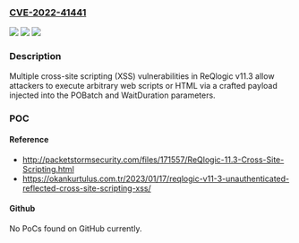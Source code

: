 ### [CVE-2022-41441](https://cve.mitre.org/cgi-bin/cvename.cgi?name=CVE-2022-41441)
![](https://img.shields.io/static/v1?label=Product&message=n%2Fa&color=blue)
![](https://img.shields.io/static/v1?label=Version&message=n%2Fa&color=blue)
![](https://img.shields.io/static/v1?label=Vulnerability&message=n%2Fa&color=brighgreen)

### Description

Multiple cross-site scripting (XSS) vulnerabilities in ReQlogic v11.3 allow attackers to execute arbitrary web scripts or HTML via a crafted payload injected into the POBatch and WaitDuration parameters.

### POC

#### Reference
- http://packetstormsecurity.com/files/171557/ReQlogic-11.3-Cross-Site-Scripting.html
- https://okankurtulus.com.tr/2023/01/17/reqlogic-v11-3-unauthenticated-reflected-cross-site-scripting-xss/

#### Github
No PoCs found on GitHub currently.

